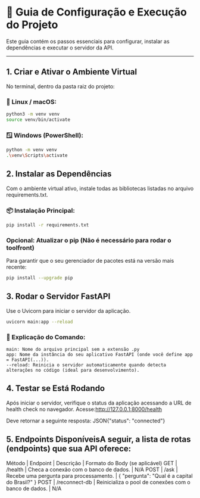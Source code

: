 # 🚀 Guia de Configuração e Execução do Projeto

Este guia contém os passos essenciais para configurar, instalar as dependências e executar o servidor da API.

---

## 1. Criar e Ativar o Ambiente Virtual

No terminal, dentro da pasta raiz do projeto:

### 🐧 Linux / macOS:

```bash
python3 -m venv venv
source venv/bin/activate
```

### 🪟 Windows (PowerShell):
```Bash
python -m venv venv
.\venv\Scripts\activate
```

## 2. Instalar as Dependências
Com o ambiente virtual ativo, instale todas as bibliotecas listadas no arquivo requirements.txt.

### 📦 Instalação Principal:
```Bash
pip install -r requirements.txt
```

### Opcional: Atualizar o pip (Não é necessário para rodar o toolfront)
Para garantir que o seu gerenciador de pacotes está na versão mais recente:
```Bash
pip install --upgrade pip
```

## 3. Rodar o Servidor FastAPI
Use o Uvicorn para iniciar o servidor da aplicação.

```Bash
uvicorn main:app --reload
```

### 📘 Explicação do Comando:
```
main: Nome do arquivo principal sem a extensão .py
app: Nome da instância do seu aplicativo FastAPI (onde você define app = FastAPI(...)).
--reload: Reinicia o servidor automaticamente quando detecta alterações no código (ideal para desenvolvimento).
```

## 4. Testar se Está Rodando
Após iniciar o servidor, verifique o status da aplicação acessando a URL de health check no navegador.
Acesse:http://127.0.0.1:8000/health

Deve retornar a seguinte resposta:
JSON{"status": "connected"}

## 5. Endpoints DisponíveisA seguir, a lista de rotas (endpoints) que sua API oferece:

Método | Endpoint      | Descrição                                             | Formato do Body (se aplicável)
GET    | /health       | Checa a conexão com o banco de dados.                 | N/A 
POST   | /ask          | Recebe uma pergunta para processamento.               | { "pergunta": "Qual é a capital do Brasil?" }
POST   | /reconnect-db | Reinicializa o pool de conexões com o banco de dados. | N/A
